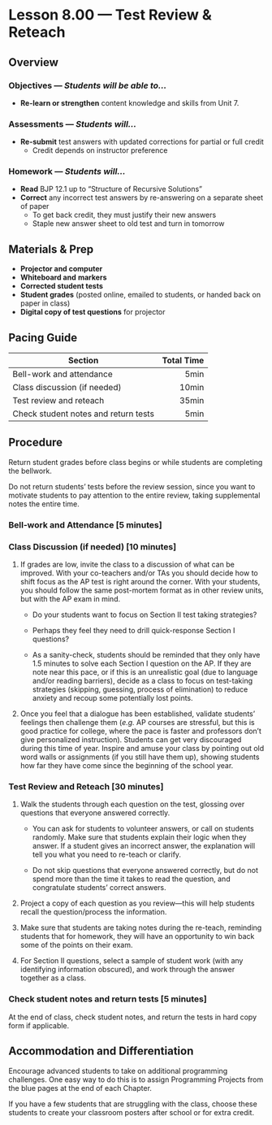 Lesson 8.00 — Test Review & Reteach
====================================================================================================

Overview
--------
### Objectives — _Students will be able to…_
- **Re-learn or strengthen** content knowledge and skills from Unit 7.

### Assessments — _Students will…_
- **Re-submit** test answers with updated corrections for partial or full credit
    - Credit depends on instructor preference

### Homework — _Students will…_
- **Read** BJP 12.1 up to “Structure of Recursive Solutions”
- **Correct** any incorrect test answers by re-answering on a separate sheet of paper
  - To get back credit, they must justify their new answers
  - Staple new answer sheet to old test and turn in tomorrow


Materials & Prep
----------------
- **Projector and computer**
- **Whiteboard and** **markers**
- **Corrected student tests**
- **Student grades** (posted online, emailed to students, or handed back on paper in class)
- **Digital copy of test questions** for projector


Pacing Guide
------------
| Section                              | Total Time |
|--------------------------------------|-----------:|
| Bell-work and attendance             |       5min |
| Class discussion (if needed)         |      10min |
| Test review and reteach              |      35min |
| Check student notes and return tests |       5min |


Procedure
---------
Return student grades before class begins or while students are completing the bellwork.

Do not return students’ tests before the review session, since you want to motivate students to pay
attention to the entire review, taking supplemental notes the entire time.

### Bell-work and Attendance \[5 minutes\]

### Class Discussion (if needed) \[10 minutes\]

1. If grades are low, invite the class to a discussion of what can be improved. With your
   co-teachers and/or TAs you should decide how to shift focus as the AP test is right around the
   corner. With your students, you should follow the same post-mortem format as in other review
   units, but with the AP exam in mind.

   - Do your students want to focus on Section II test taking strategies?

   - Perhaps they feel they need to drill quick-response Section I questions?

   - As a sanity-check, students should be reminded that they only have 1.5 minutes to solve each
     Section I question on the AP. If they are note near this pace, or if this is an unrealistic
     goal (due to language and/or reading barriers), decide as a class to focus on test-taking
     strategies (skipping, guessing, process of elimination) to reduce anxiety and recoup some
     potentially lost points.

2. Once you feel that a dialogue has been established, validate students’ feelings then challenge
   them (_e.g._ AP courses are stressful, but this is good practice for college, where the pace is
   faster and professors don’t give personalized instruction). Students can get very discouraged
   during this time of year. Inspire and amuse your class by pointing out old word walls or
   assignments (if you still have them up), showing students how far they have come since the
   beginning of the school year.

### Test Review and Reteach \[30 minutes\]

1. Walk the students through each question on the test, glossing over questions that everyone
   answered correctly.

   - You can ask for students to volunteer answers, or call on students randomly. Make sure that
     students explain their logic when they answer. If a student gives an incorrect answer, the
     explanation will tell you what you need to re-teach or clarify.

   - Do not skip questions that everyone answered correctly, but do not spend more than the time it
     takes to read the question, and congratulate students’ correct answers.

2. Project a copy of each question as you review—this will help students recall the question/process
   the information.

3. Make sure that students are taking notes during the re-teach, reminding students that for
   homework, they will have an opportunity to win back some of the points on their exam.

4. For Section II questions, select a sample of student work (with any identifying information
   obscured), and work through the answer together as a class.

### Check student notes and return tests \[5 minutes\]
At the end of class, check student notes, and return the tests in hard copy form if applicable.


Accommodation and Differentiation
---------------------------------
Encourage advanced students to take on additional programming challenges. One easy way to do this is
to assign Programming Projects from the blue pages at the end of each Chapter.

If you have a few students that are struggling with the class, choose these students to create your
classroom posters after school or for extra credit.
